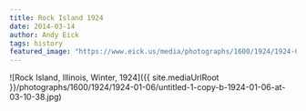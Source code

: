 ```yaml
---
title: Rock Island 1924
date: 2014-03-14
author: Andy Eick
tags: history
featured_image: "https://www.eick.us/media/photographs/1600/1924/1924-01-06/untitled-1-copy-b-1924-01-06-at-03-10-38.jpg"
---
```

![Rock Island, Illinois, Winter, 1924]({{ site.mediaUrlRoot }}/photographs/1600/1924/1924-01-06/untitled-1-copy-b-1924-01-06-at-03-10-38.jpg)

